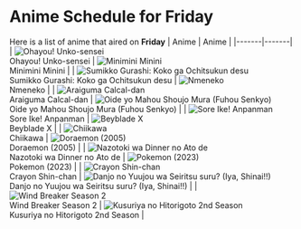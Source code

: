 # Anime Schedule for Friday
Here is a list of anime that aired on **Friday** 
| Anime | Anime |
|-------|-------|
| ![Ohayou! Unko-sensei](https://cdn.myanimelist.net/images/anime/1244/144510.webp)<br>Ohayou! Unko-sensei | ![Minimini Minini](https://cdn.myanimelist.net/images/anime/1753/148560.webp)<br>Minimini Minini |
| ![Sumikko Gurashi: Koko ga Ochitsukun desu](https://cdn.myanimelist.net/images/anime/1177/149954.webp)<br>Sumikko Gurashi: Koko ga Ochitsukun desu | ![Nmeneko](https://cdn.myanimelist.net/images/anime/1989/149978.webp)<br>Nmeneko |
| ![Araiguma Calcal-dan](https://cdn.myanimelist.net/images/anime/1016/149942.webp)<br>Araiguma Calcal-dan | ![Oide yo Mahou Shoujo Mura (Fuhou Senkyo)](https://cdn.myanimelist.net/images/anime/1027/148475.webp)<br>Oide yo Mahou Shoujo Mura (Fuhou Senkyo) |
| ![Sore Ike! Anpanman](https://cdn.myanimelist.net/images/anime/1902/111797.webp)<br>Sore Ike! Anpanman | ![Beyblade X](https://cdn.myanimelist.net/images/anime/1394/145458.webp)<br>Beyblade X |
| ![Chiikawa](https://cdn.myanimelist.net/images/anime/1783/121944.webp)<br>Chiikawa | ![Doraemon (2005)](https://cdn.myanimelist.net/images/anime/6/23935.webp)<br>Doraemon (2005) |
| ![Nazotoki wa Dinner no Ato de](https://cdn.myanimelist.net/images/anime/1118/149222.webp)<br>Nazotoki wa Dinner no Ato de | ![Pokemon (2023)](https://cdn.myanimelist.net/images/anime/1703/137216.webp)<br>Pokemon (2023) |
| ![Crayon Shin-chan](https://cdn.myanimelist.net/images/anime/10/59897.webp)<br>Crayon Shin-chan | ![Danjo no Yuujou wa Seiritsu suru? (Iya, Shinai!!)](https://cdn.myanimelist.net/images/anime/1429/150067.webp)<br>Danjo no Yuujou wa Seiritsu suru? (Iya, Shinai!!) |
| ![Wind Breaker Season 2](https://cdn.myanimelist.net/images/anime/1526/148873.webp)<br>Wind Breaker Season 2 | ![Kusuriya no Hitorigoto 2nd Season](https://cdn.myanimelist.net/images/anime/1025/147458.webp)<br>Kusuriya no Hitorigoto 2nd Season |
